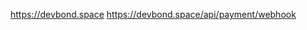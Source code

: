 https://devbond.space
https://devbond.space/api/payment/webhook

<!-- TODO: Client  -->
<!-- TODO: premium button should also added to the mobile navigation -->
<!-- TODO: add verify batch to the user card -->
<!-- TODO: Seen status on Schema  -->